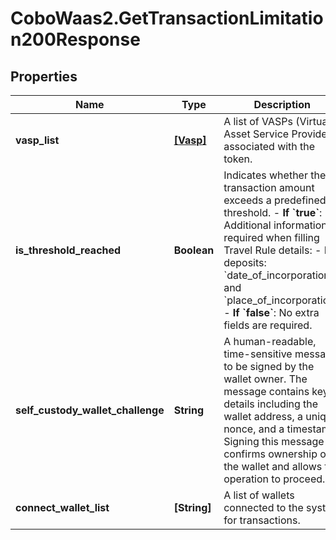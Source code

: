 # CoboWaas2.GetTransactionLimitation200Response

## Properties

Name | Type | Description | Notes
------------ | ------------- | ------------- | -------------
**vasp_list** | [**[Vasp]**](Vasp.md) | A list of VASPs (Virtual Asset Service Providers) associated with the token. | [optional] 
**is_threshold_reached** | **Boolean** | Indicates whether the transaction amount exceeds a predefined threshold. - **If &#x60;true&#x60;**: Additional information is required when filling Travel Rule details:   - For deposits: &#x60;date_of_incorporation&#x60; and &#x60;place_of_incorporation&#x60;. - **If &#x60;false&#x60;**: No extra fields are required.  | [optional] 
**self_custody_wallet_challenge** | **String** | A human-readable, time-sensitive message to be signed by the wallet owner.  The message contains key details including the wallet address, a unique nonce, and a timestamp. Signing this message confirms ownership of the wallet and allows the operation to proceed.  | [optional] 
**connect_wallet_list** | **[String]** | A list of wallets connected to the system for transactions. | [optional] 


